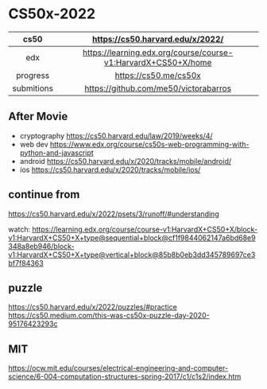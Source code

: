# CS50x-2022

|cs50|https://cs50.harvard.edu/x/2022/|
|:-:|:-:|
|edx|https://learning.edx.org/course/course-v1:HarvardX+CS50+X/home|
|progress|https://cs50.me/cs50x|
|submitions|https://github.com/me50/victorabarros|

## After Movie

- cryptography https://cs50.harvard.edu/law/2019/weeks/4/
- web dev https://www.edx.org/course/cs50s-web-programming-with-python-and-javascript
- android https://cs50.harvard.edu/x/2020/tracks/mobile/android/
- ios https://cs50.harvard.edu/x/2020/tracks/mobile/ios/

## continue from

https://cs50.harvard.edu/x/2022/psets/3/runoff/#understanding

watch: https://learning.edx.org/course/course-v1:HarvardX+CS50+X/block-v1:HarvardX+CS50+X+type@sequential+block@cf1f9844062147a6bd68e9348a8eb946/block-v1:HarvardX+CS50+X+type@vertical+block@85b8b0eb3dd345789697ce3bf7f84363

## puzzle

https://cs50.harvard.edu/x/2022/puzzles/#practice
https://cs50.medium.com/this-was-cs50x-puzzle-day-2020-95176423293c

## MIT

https://ocw.mit.edu/courses/electrical-engineering-and-computer-science/6-004-computation-structures-spring-2017/c1/c1s2/index.htm
